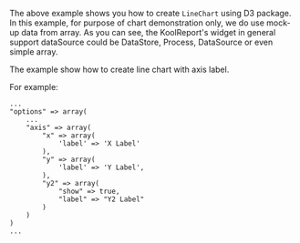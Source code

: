 The above example shows you how to create `LineChart` using D3 package. In this example, for purpose of chart demonstration only, we do use mock-up data from array. As you can see, the KoolReport's widget in general support dataSource could be DataStore, Process, DataSource or even simple array.

The example show how to create line chart with axis label.

For example:

    ...
    "options" => array(
        ...
        "axis" => array(
            "x" => array(
                'label' => 'X Label'
            ),
            "y" => array(
                'label' => 'Y Label',
            ),
            "y2" => array(
                "show" => true,
                "label" => "Y2 Label"
            )
        )
    )
    ...
